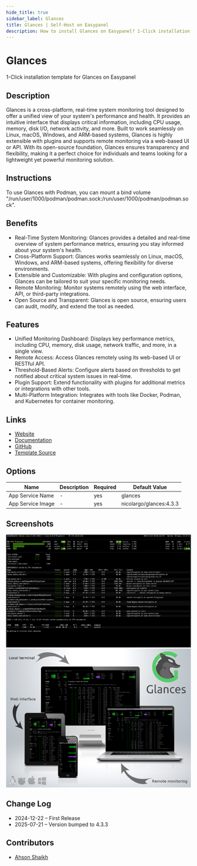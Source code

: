```yaml
---
hide_title: true
sidebar_label: Glances
title: Glances | Self-Host on Easypanel
description: How to install Glances on Easypanel? 1-Click installation template for Glances on Easypanel
---
```


<!-- generated -->

# Glances

1-Click installation template for Glances on Easypanel

## Description

Glances is a cross-platform, real-time system monitoring tool designed to offer a unified view of your system&#39;s performance and health. It provides an intuitive interface that displays critical information, including CPU usage, memory, disk I/O, network activity, and more. Built to work seamlessly on Linux, macOS, Windows, and ARM-based systems, Glances is highly extensible with plugins and supports remote monitoring via a web-based UI or API. With its open-source foundation, Glances ensures transparency and flexibility, making it a perfect choice for individuals and teams looking for a lightweight yet powerful monitoring solution.

## Instructions

To use Glances with Podman, you can mount a bind volume &quot;/run/user/1000/podman/podman.sock:/run/user/1000/podman/podman.sock&quot;.

## Benefits

- Real-Time System Monitoring: Glances provides a detailed and real-time overview of system performance metrics, ensuring you stay informed about your system's health.
- Cross-Platform Support: Glances works seamlessly on Linux, macOS, Windows, and ARM-based systems, offering flexibility for diverse environments.
- Extensible and Customizable: With plugins and configuration options, Glances can be tailored to suit your specific monitoring needs.
- Remote Monitoring: Monitor systems remotely using the web interface, API, or third-party integrations.
- Open Source and Transparent: Glances is open source, ensuring users can audit, modify, and extend the tool as needed.

## Features

- Unified Monitoring Dashboard: Displays key performance metrics, including CPU, memory, disk usage, network traffic, and more, in a single view.
- Remote Access: Access Glances remotely using its web-based UI or RESTful API.
- Threshold-Based Alerts: Configure alerts based on thresholds to get notified about critical system issues in real-time.
- Plugin Support: Extend functionality with plugins for additional metrics or integrations with other tools.
- Multi-Platform Integration: Integrates with tools like Docker, Podman, and Kubernetes for container monitoring.

## Links

- [Website](https://nicolargo.github.io/glances/)
- [Documentation](https://glances.readthedocs.io/en/stable/)
- [GitHub](https://github.com/nicolargo/glances)
- [Template Source](https://github.com/easypanel-io/templates/tree/main/templates/glances)

## Options

Name | Description | Required | Default Value
-|-|-|-
App Service Name | - | yes | glances
App Service Image | - | yes | nicolargo/glances:4.3.3

## Screenshots

![Glances Screenshot](./assets/screenshot1.png)
![Glances Screenshot](./assets/screenshot2.png)

## Change Log

- 2024-12-22 – First Release
- 2025-07-21 – Version bumped to 4.3.3

## Contributors

- [Ahson Shaikh](https://github.com/Ahson-Shaikh)
